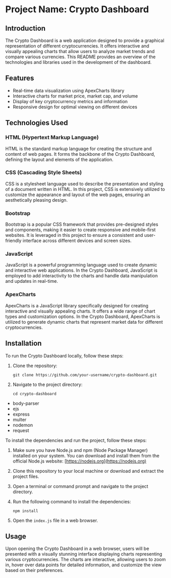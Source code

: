 # Project Name: Crypto Dashboard

## Introduction
The Crypto Dashboard is a web application designed to provide a graphical representation of different cryptocurrencies. It offers interactive and visually appealing charts that allow users to analyze market trends and compare various currencies. This README provides an overview of the technologies and libraries used in the development of the dashboard.


## Features

- Real-time data visualization using ApexCharts library
- Interactive charts for market price, market cap, and volume
- Display of key cryptocurrency metrics and information
- Responsive design for optimal viewing on different devices


## Technologies Used

### HTML (Hypertext Markup Language)
HTML is the standard markup language for creating the structure and content of web pages. It forms the backbone of the Crypto Dashboard, defining the layout and elements of the application.

### CSS (Cascading Style Sheets)
CSS is a stylesheet language used to describe the presentation and styling of a document written in HTML. In this project, CSS is extensively utilized to customize the appearance and layout of the web pages, ensuring an aesthetically pleasing design.

### Bootstrap
Bootstrap is a popular CSS framework that provides pre-designed styles and components, making it easier to create responsive and mobile-first websites. It is leveraged in this project to ensure a consistent and user-friendly interface across different devices and screen sizes.

### JavaScript
JavaScript is a powerful programming language used to create dynamic and interactive web applications. In the Crypto Dashboard, JavaScript is employed to add interactivity to the charts and handle data manipulation and updates in real-time.

### ApexCharts
ApexCharts is a JavaScript library specifically designed for creating interactive and visually appealing charts. It offers a wide range of chart types and customization options. In the Crypto Dashboard, ApexCharts is utilized to generate dynamic charts that represent market data for different cryptocurrencies.

## Installation
To run the Crypto Dashboard locally, follow these steps:


1. Clone the repository:
   ```
   git clone https://github.com/your-username/crypto-dashboard.git
   ```

2. Navigate to the project directory:
   ```
   cd crypto-dashboard
   ```
- body-parser
- ejs
- express
- multer
- nodemon
- request

To install the dependencies and run the project, follow these steps:

1. Make sure you have Node.js and npm (Node Package Manager) installed on your system. You can download and install them from the official Node.js website: [https://nodejs.org](https://nodejs.org)

2. Clone this repository to your local machine or download and extract the project files.

3. Open a terminal or command prompt and navigate to the project directory.

4. Run the following command to install the dependencies:

   ```shell
   npm install

3. Open the `index.js` file in a web browser.

## Usage
Upon opening the Crypto Dashboard in a web browser, users will be presented with a visually stunning interface displaying charts representing various cryptocurrencies. The charts are interactive, allowing users to zoom in, hover over data points for detailed information, and customize the view based on their preferences.
